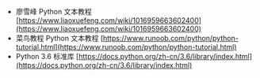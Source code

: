 - 廖雪峰 Python 文本教程 [https://www.liaoxuefeng.com/wiki/1016959663602400](https://www.liaoxuefeng.com/wiki/1016959663602400)
- 菜鸟教程 Python 文本教程 [https://www.runoob.com/python/python-tutorial.html](https://www.runoob.com/python/python-tutorial.html)
- Python 3.6 标准库 [https://docs.python.org/zh-cn/3.6/library/index.html](https://docs.python.org/zh-cn/3.6/library/index.html)
